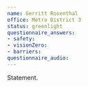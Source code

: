 ```yaml
---
name: Gerritt Rosenthal
office: Metro District 3
status: greenlight
questionnaire_answers:
- safety:
- visionZero:
- barriers:
questionnaire_audio:
---
```


Statement.
